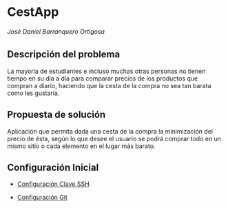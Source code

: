 # CestApp

###### José Daniel Barranquero Ortigosa


## Descripción del problema

La mayoría de estudiantes e incluso muchas otras personas no tienen tiempo en su día a día para comparar precios de los productos que compran a diario, haciendo que la cesta de la compra no sea tan barata como les gustaría.

## Propuesta de solución

Aplicación que permita dada una cesta de la compra la minimización del precio de ésta, según lo que desee el usuario se podrá comprar todo en un mismo sitio o cada elemento en el lugar más barato.

## Configuración Inicial

- [Configuración Clave SSH](https://github.com/danibarranqueroo/CestApp/blob/Objetivo-0/docs/conexionssh.png)

-  [Configuración Git](https://github.com/danibarranqueroo/CestApp/blob/Objetivo-0/docs/gitconfig.png)
